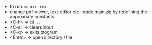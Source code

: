 - to run: ```source run```
- change pdf-viewer, text-editor etc. inside main.zig by redefining the appropriate constants
- \<C-h> => ```cd ..```
- \<C-s> => clears input
- \<C-q> => exits program
- \<Enter> => open directory / file
